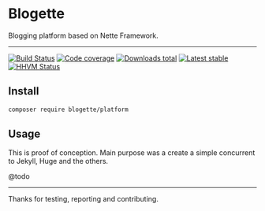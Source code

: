 # Blogette

Blogging platform based on Nette Framework.

-----

[![Build Status](https://img.shields.io/travis/blogette/platform.svg?style=flat-square)](https://travis-ci.org/blogette/platform)
[![Code coverage](https://img.shields.io/coveralls/blogette/platform.svg?style=flat-square)](https://coveralls.io/r/blogette/platform)
[![Downloads total](https://img.shields.io/packagist/dt/blogette/platform.svg?style=flat-square)](https://packagist.org/packages/blogette/platform)
[![Latest stable](https://img.shields.io/packagist/v/blogette/platform.svg?style=flat-square)](https://packagist.org/packages/blogette/platform)
[![HHVM Status](https://img.shields.io/hhvm/blogette/platform.svg?style=flat-square)](http://hhvm.h4cc.de/package/blogette/platform)

## Install

```sh
composer require blogette/platform
```

## Usage

This is proof of conception. Main purpose was a create a simple concurrent to Jekyll, Huge and the others.

@todo

-----

Thanks for testing, reporting and contributing.
